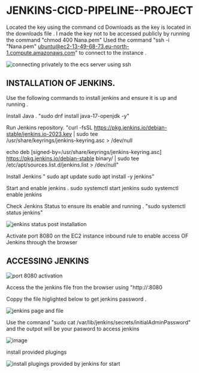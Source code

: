 # JENKINS-CICD-PIPELINE--PROJECT

Located the key using the command cd Downloads as the key is located in the downloads file .
I made the key not to be accessed publicly by running the command "chmod 400 Nana.pem"
Used the command "ssh -i "Nana.pem" ubuntu@ec2-13-49-68-73.eu-north-1.compute.amazonaws.com" to connect to the instance .

![connecting privately to the ecs server using ssh](https://github.com/user-attachments/assets/0f2187d8-ecad-4dc0-a5bb-a35705606b84)

## INSTALLATION OF JENKINS.

Use the following commands to install jenkins and ensure it is up and running .

Install Java .
"sudo dnf install java-17-openjdk -y"

Run Jenkins repository.
"curl -fsSL https://pkg.jenkins.io/debian-stable/jenkins.io-2023.key | sudo tee \
  /usr/share/keyrings/jenkins-keyring.asc > /dev/null

echo deb [signed-by=/usr/share/keyrings/jenkins-keyring.asc] \
  https://pkg.jenkins.io/debian-stable binary/ | sudo tee \
  /etc/apt/sources.list.d/jenkins.list > /dev/null"

Install Jenkins 
 " sudo apt update
sudo apt install -y jenkins"

Start and enable jenkins .
sudo systemctl start jenkins
sudo systemctl enable jenkins

Check Jenkins Status to ensure its enable and running .
"sudo systemctl status jenkins"

![jenkins status post installation](https://github.com/user-attachments/assets/8cbdd8ef-b9cc-4964-a7fe-aaa8f80004b6)

Activate port 8080 on the EC2 instance inbound rule to enable access OF Jenkins through the browser 

## ACCESSING JENKINS 

![port 8080 activation](https://github.com/user-attachments/assets/0a830340-c1b7-4fdd-8f2b-8cb7db4b6483)

Access the the jenkins file fron the browser using "http://<public-ip-adress>:8080

Coppy the file higlighted below to get jenkins password .

![jenkins page and file ](https://github.com/user-attachments/assets/a5e22b34-6eaf-4847-b75c-023b85af3f8f)

Use the comnand "sudo cat /var/lib/jenkins/secrets/initialAdminPassword" and the outpot will be your pasword to access jenkins 

![image](https://github.com/user-attachments/assets/2e93de4a-50b2-4138-85c9-16b2cdd435fd)

install provided plugings 

![install plugings provided by jenkins for start ](https://github.com/user-attachments/assets/ce964689-2da5-4066-98fe-a86655b0f870)



